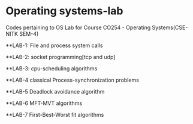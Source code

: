 # Operating systems-lab
Codes pertaining to OS Lab for Course CO254 - Operating Systems(CSE-NITK  SEM-4)

**LAB-1:
  File and process system calls
 
**LAB-2:
  socket programming[tcp and udp]
  
**LAB-3:
  cpu-scheduling algorithms
  
**LAB-4
  classical Process-synchronization problems
  
**LAB-5
  Deadlock avoidance algorithm
  
**LAB-6
  MFT-MVT algorithms
  
**LAB-7
  First-Best-Worst fit algorithms


